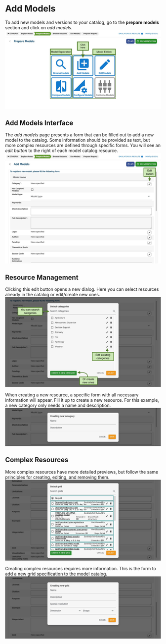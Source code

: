# Add Models

To add new models and versions to your catalog, go to the **prepare models** section and click on _add models_.
![Prepare models 3](../figures/walkthrough/07b.png "Prepare models 3")

## Add Models Interface

The _add models_ page presents a form that can be filled out to add a new model to the catalog.
Some information should be provided as text, but more complex resources are defined through specific forms.
You will see an _edit button_ to the right of each model catalog resource.
!["Add models"](../figures/walkthrough/19.png "Add models")

## Resource Management

Clicking this edit button opens a new dialog. Here you can select resources already in the catalog or edit/create new ones.
![](../figures/walkthrough/20.png)

When creating a new resource, a specific form with all necessary information will appear.
Fill it up to create a new resource. For this example, a new category only needs a name and description.
![](../figures/walkthrough/21.png)

## Complex Resources

More complex resources have more detailed previews, but follow the same principles for creating, editing, and removing them.
![](../figures/walkthrough/22.png)

Creating complex resources requires more information. This is the form to add a new grid specification to the model catalog.
![](../figures/walkthrough/23.png)
